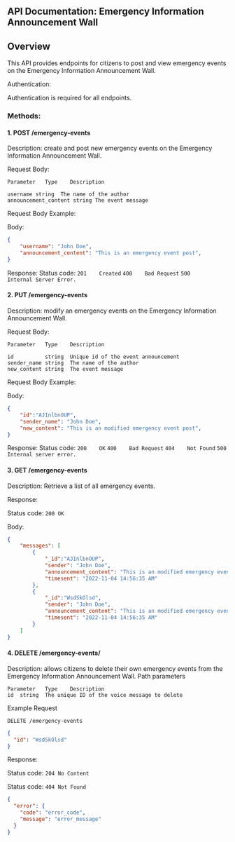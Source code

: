 ## API Documentation: Emergency Information Announcement Wall

## Overview

This API provides endpoints for citizens to post and view emergency events on the Emergency Information Announcement Wall.

Authentication:

Authentication is required for all endpoints.

### Methods:

#### 1. POST /emergency-events

Description: create and post new emergency events on the Emergency Information Announcement Wall.

Request Body:

```
Parameter	Type	Description

username string  The name of the author
announcement_content string	The event message
```

Request Body Example:

Body:

```json
{   
    "username": "John Doe",
    "announcement_content": "This is an emergency event post",
}
```

Response:
Status code: 
`201    Created`
`400	Bad Request`
`500	Internal Server Error.`

#### 2. PUT /emergency-events

Description: modify an emergency events on the Emergency Information Announcement Wall.

Request Body:

```
Parameter	Type	Description

id          string  Unique id of the event announcement
sender_name	string	The name of the author
new_content	string	The event message
```

Request Body Example:

Body:
```json
{   
    "id":"AJInlbnOUP",
    "sender_name": "John Doe",
    "new_content": "This is an modified emergency event post",
}
```

Response:
Status code: 
`200    OK`
`400    Bad Request`
`404	Not Found`
`500	Internal server error.`

#### 3. GET /emergency-events
Description: Retrieve a list of all emergency events.

Response:

Status code: `200 OK`

Body: 
```json
{
    "messages": [
        {   
            "_id":"AJInlbnOUP",
            "sender": "John Doe",
            "announcement_content": "This is an modified emergency event post",
            "timesent": "2022-11-04 14:56:35 AM"
        },
        {   
            "_id":"WsdSkOlsd",
            "sender": "John Doe",
            "announcement_content": "This is an modified emergency event post",
            "timesent": "2022-11-04 14:56:35 AM" 
        }
    ]
}
```

#### 4. DELETE /emergency-events/

Description: allows citizens to delete their own emergency events from the Emergency Information Announcement Wall.
Path parameters

```
Parameter	Type	Description
id	string	The unique ID of the voice message to delete
```

Example Request

`DELETE /emergency-events`

```json
{
  "id": "WsdSkOlsd"
}
```




Response:

Status code: `204 No Content`

Status code: `404 Not Found`

```json
{
  "error": {
    "code": "error_code",
    "message": "error_message"
  }
}
```
